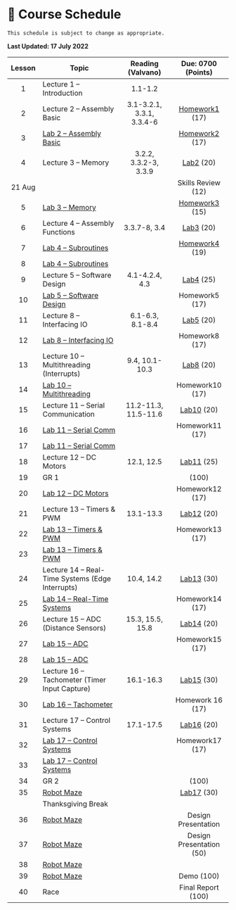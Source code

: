 # 📆 Course Schedule

```{note}
This schedule is subject to change as appropriate.
```
**Last Updated: 17 July 2022**

| Lesson |                           Topic                   |   Reading (Valvano)  |     Due: 0700 (Points)                    |
|:------:|---------------------------------------------------|:--------------------:|:-----------------------------------------:|
| 1      | Lecture 1 – Introduction                          | 1.1-1.2              |                                           |
| 2      | Lecture 2 – Assembly Basic                        | 3.1-3.2.1, 3.3.1, 3.3.4-6| [Homework1](Assignments/homework1.md) (17)|
| 3      | [Lab 2 – Assembly Basic](Assignments/lab2.md)     |                      | [Homework2](Assignments/homework2.md) (17)|
| 4      | Lecture 3 – Memory                                | 3.2.2, 3.3.2-3, 3.3.9| [Lab2](Assignments/lab2.md)           (20)|
| 21 Aug |                                                   |                      | Skills Review                         (12)|
| 5      | [Lab 3 – Memory](Assignments/lab3.md)             |                      | [Homework3](Assignments/homework3.md) (15)|
| 6      | Lecture 4 – Assembly Functions                    | 3.3.7-8, 3.4         | [Lab3](Assignments/lab3.md)           (20)|
| 7      | [Lab 4 – Subroutines](Assignments/lab4.md)        |                      | [Homework4](Assignments/homework4.md) (19)|
| 8      | [Lab 4 – Subroutines](Assignments/lab4.md)        |                      |                                           |
| 9      | Lecture 5 – Software Design                       | 4.1-4.2.4, 4.3       | [Lab4](Assignments/lab4.md)           (25)|
| 10     | [Lab 5 – Software Design](Assignments/lab5.md)    |                      | Homework5                             (17)|
| 11     | Lecture 8 – Interfacing IO                        | 6.1-6.3, 8.1-8.4     | [Lab5](Assignments/lab5.md)           (20)|
| 12     | [Lab 8 – Interfacing IO](Assignments/lab8.md)     |                      | Homework8                             (17)|
| 13     | Lecture 10 – Multithreading (Interrupts)          | 9.4, 10.1-10.3       | [Lab8](Assignments/lab8.md)           (20)|
| 14     | [Lab 10 – Multithreading](Assignments/lab10.md)   |                      | Homework10                            (17)|
| 15     | Lecture 11 – Serial Communication                 | 11.2-11.3, 11.5-11.6 | [Lab10](Assignments/lab10.md)         (20)|
| 16     | [Lab 11 – Serial Comm](Assignments/lab11.md)      |                      | Homework11                            (17)|
| 17     | [Lab 11 – Serial Comm](Assignments/lab11.md)      |                      |                                           |
| 18     | Lecture 12 – DC Motors                            | 12.1, 12.5           | [Lab11](Assignments/lab11.md)         (25)|
| 19     | GR 1                                              |                      |                                      (100)|
| 20     | [Lab 12 – DC Motors](Assignments/lab12.md)        |                      | Homework12                            (17)|
| 21     | Lecture 13 – Timers & PWM                         | 13.1-13.3            | [Lab12](Assignments/lab12.md)         (20)|
| 22     | [Lab 13 – Timers & PWM](Assignments/lab13.md)     |                      | Homework13                            (17)|
| 23     | [Lab 13 – Timers & PWM](Assignments/lab13.md)     |                      |                                           |
| 24     | Lecture 14 – Real-Time Systems (Edge Interrupts)  | 10.4, 14.2           | [Lab13](Assignments/lab13.md)         (30)|
| 25     | [Lab 14 – Real-Time Systems](Assignments/lab14.md)|                      | Homework14                            (17)|
| 26     | Lecture 15 – ADC (Distance   Sensors)             | 15.3, 15.5, 15.8     | [Lab14](Assignments/lab14.md)         (20)|
| 27     | [Lab 15 – ADC](Assignments/lab15.md)              |                      | Homework15                            (17)|
| 28     | [Lab 15 – ADC](Assignments/lab15.md)              |                      |                                           |
| 29     | Lecture 16 – Tachometer (Timer Input Capture)     | 16.1-16.3            | [Lab15](Assignments/lab15.md)         (30)|
| 30     | [Lab 16 – Tachometer](Assignments/lab16.md)       |                      | Homework 16                           (17)|
| 31     | Lecture 17 – Control Systems                      | 17.1-17.5            | [Lab16](Assignments/lab16.md)         (20)|
| 32     | [Lab 17 – Control Systems](Assignments/lab17.md)  |                      | Homework17                            (17)|
| 33     | [Lab 17 – Control Systems](Assignments/lab17.md)  |                      |                                           |
| 34     | GR 2                                              |                      |                                      (100)|
| 35     | [Robot Maze](Assignments/project.md)              |                      | [Lab17](Assignments/lab17.md)         (30)|
|        | Thanksgiving Break                                |                      |                                           |   
| 36     | [Robot Maze](Assignments/project.md)              |                      | Design Presentation                       |
| 37     | [Robot Maze](Assignments/project.md)              |                      | Design Presentation                   (50)|
| 38     | [Robot Maze](Assignments/project.md)              |                      |                                           |
| 39     | [Robot Maze](Assignments/project.md)              |                      | Demo                                 (100)|
| 40     | Race                                              |                      | Final Report                         (100)|